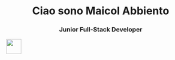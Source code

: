 <h1  align="center"> Ciao sono Maicol Abbiento</h1>
<h3  align="center"> Junior Full-Stack Developer</h3>
<a href="https://dotnet.microsoft.com"  target="_blank" rel="noreferrer"> <img src="https://handwiki.org/wiki/images/thumb/7/7d/Microsoft_.NET_logo.svg/800px-Microsoft_.NET_logo.svg.png" width="40" height="40" /></a>

